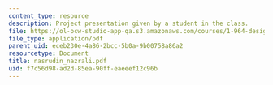 ```yaml
---
content_type: resource
description: Project presentation given by a student in the class.
file: https://ol-ocw-studio-app-qa.s3.amazonaws.com/courses/1-964-design-for-sustainability-fall-2006/f7c56d98ad2d85ea90ffeaeeef12c96b_nasrudin_nazrali.pdf
file_type: application/pdf
parent_uid: eceb230e-4a86-2bcc-5b0a-9b00758a86a2
resourcetype: Document
title: nasrudin_nazrali.pdf
uid: f7c56d98-ad2d-85ea-90ff-eaeeef12c96b
---
```

